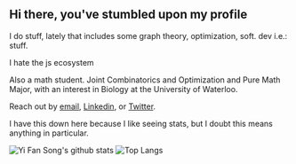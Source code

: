 ## Hi there, you've stumbled upon my profile

I do stuff, lately that includes some graph theory, optimization, soft. dev i.e.: stuff.

I hate the js ecosystem

Also a math student. Joint Combinatorics and Optimization and Pure Math Major, with an interest in Biology at the University of Waterloo.

Reach out by [email](mailto:yfsong00@gmail.com), [Linkedin](https://www.linkedin.com/in/yi-fan-song), or [Twitter](https://twitter.com/yifansong00).

I have this down here because I like seeing stats, but I doubt this means anything in particular.

![Yi Fan Song's github stats](https://github-readme-stats.vercel.app/api?username=yi-fan-song&count_private=true&title_color=c9d1d9&bg_color=0d1117&text_color=c9d1d9)
![Top Langs](https://github-readme-stats.vercel.app/api/top-langs/?username=yi-fan-song&layout=compact&hide=jupyter+notebook&title_color=c9d1d9&bg_color=0d1117&text_color=c9d1d9)
